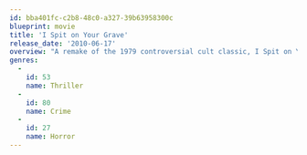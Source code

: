 ```yaml
---
id: bba401fc-c2b8-48c0-a327-39b63958300c
blueprint: movie
title: 'I Spit on Your Grave'
release_date: '2010-06-17'
overview: "A remake of the 1979 controversial cult classic, I Spit on Your Grave retells the horrific tale of writer Jennifer Hills who takes a retreat from the city to a charming cabin in the woods to start on her next book. But Jennifer's presence in the small town attracts the attention of a few morally deprived locals led by Johnny, the town's service station owner, his two co-workers, Andy and Stanley, who along with their socially and mentally challenged friend Matthew, set out one night to teach this city girl a lesson."
genres:
  -
    id: 53
    name: Thriller
  -
    id: 80
    name: Crime
  -
    id: 27
    name: Horror
---
```

